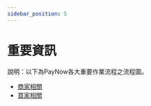 ```yaml
---
sidebar_position: 5
---
```


# 重要資訊

說明：以下為PayNow各大重要作業流程之流程圖。

- [商家相關](./seller)
- [買家相關](./buyer)
